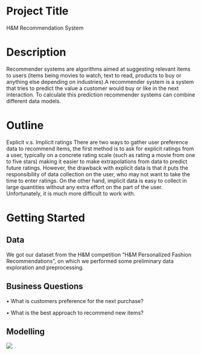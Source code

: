 # Project Title
H&M Recommendation System
# Description
Recommender systems are algorithms aimed at suggesting relevant items to users (items being movies to watch, text to read, products to buy or anything else depending on industries).A recommender system is a system that tries to predict the value a customer would buy or like in the next interaction. To calculate this prediction recommender systems can combine different data models.
# Outline
Explicit v.s. Implicit ratings
There are two ways to gather user preference data to recommend items, the first method is to ask for explicit ratings from a user, typically on a concrete rating scale (such as rating a movie from one to five stars) making it easier to make extrapolations from data to predict future ratings. However, the drawback with explicit data is that it puts the responsibility of data collection on the user, who may not want to take the time to enter ratings. On the other hand, implicit data is easy to collect in large quantities without any extra effort on the part of the user. Unfortunately, it is much more difficult to work with.
# Getting Started
## Data
We got our dataset from the H&M competition “H&M Personalized Fashion Recommendations”, on which we performed some preliminary data exploration and preprocessing.
## Business Questions
• What is customers preference for the next purchase?

• What is the best approach to recommend new items?
## Modelling
![](https://github.com/nooshinmn/H-M_Recommendation-System/blob/main/Models_Readme.jpg?raw=true)
